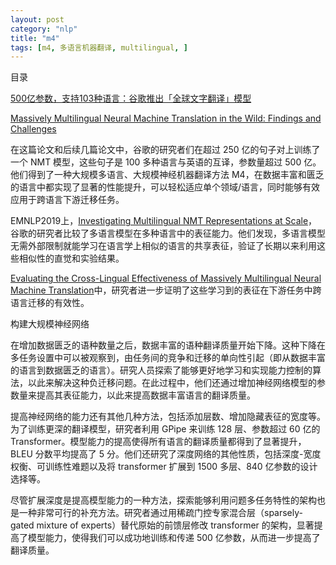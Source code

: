 ```yaml
---
layout: post
category: "nlp"
title: "m4"
tags: [m4, 多语言机器翻译, multilingual, ]
---
```


目录

<!-- TOC -->


<!-- /TOC -->

[500亿参数，支持103种语言：谷歌推出「全球文字翻译」模型](https://mp.weixin.qq.com/s/zsudXELPj3W49otDh8nwsA)

[Massively Multilingual Neural Machine Translation in the Wild: Findings and Challenges](https://arxiv.org/abs/1907.05019)

在这篇论文和后续几篇论文中，谷歌的研究者们在超过 250 亿的句子对上训练了一个 NMT 模型，这些句子是 100 多种语言与英语的互译，参数量超过 500 亿。他们得到了一种大规模多语言、大规模神经机器翻译方法 M4，在数据丰富和匮乏的语言中都实现了显著的性能提升，可以轻松适应单个领域/语言，同时能够有效应用于跨语言下游迁移任务。

EMNLP2019上，[Investigating Multilingual NMT Representations at Scale](https://arxiv.org/abs/1909.02197)，谷歌的研究者比较了多语言模型在多种语言中的表征能力。他们发现，多语言模型无需外部限制就能学习在语言学上相似的语言的共享表征，验证了长期以来利用这些相似性的直觉和实验结果。

[Evaluating the Cross-Lingual Effectiveness of Massively Multilingual Neural Machine Translation](https://arxiv.org/abs/1909.00437)中，研究者进一步证明了这些学习到的表征在下游任务中跨语言迁移的有效性。

构建大规模神经网络

在增加数据匮乏的语种数量之后，数据丰富的语种翻译质量开始下降。这种下降在多任务设置中可以被观察到，由任务间的竞争和迁移的单向性引起（即从数据丰富的语言到数据匮乏的语言）。研究人员探索了能够更好地学习和实现能力控制的算法，以此来解决这种负迁移问题。在此过程中，他们还通过增加神经网络模型的参数量来提高其表征能力，以此来提高数据丰富语言的翻译质量。

提高神经网络的能力还有其他几种方法，包括添加层数、增加隐藏表征的宽度等。为了训练更深的翻译模型，研究者利用 GPipe 来训练 128 层、参数超过 60 亿的 Transformer。模型能力的提高使得所有语言的翻译质量都得到了显著提升，BLEU 分数平均提高了 5 分。他们还研究了深度网络的其他性质，包括深度-宽度权衡、可训练性难题以及将 transformer 扩展到 1500 多层、840 亿参数的设计选择等。

尽管扩展深度是提高模型能力的一种方法，探索能够利用问题多任务特性的架构也是一种非常可行的补充方法。研究者通过用稀疏门控专家混合层（sparsely-gated mixture of experts）替代原始的前馈层修改 transformer 的架构，显著提高了模型能力，使得我们可以成功地训练和传递 500 亿参数，从而进一步提高了翻译质量。
